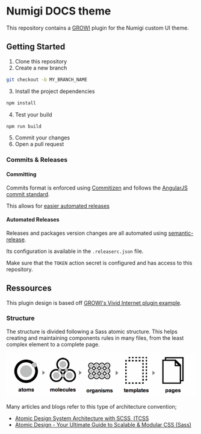 # Numigi DOCS theme

This repository contains a [GROWI](https://github.com/weseek/growi) plugin for the Numigi custom UI theme.

## Getting Started

1. Clone this repository
2. Create a new branch

```bash
git checkout -b MY_BRANCH_NAME
```

3. Install the project dependencies

```bash
npm install
```

4. Test your build

```bash
npm run build
```

5. Commit your changes
6. Open a pull request

### Commits & Releases

#### Committing

Commits format is enforced using [Commitizen](https://github.com/commitizen/cz-cli) and follows the [AngularJS commit standard](https://github.com/angular/angular/blob/main/CONTRIBUTING.md#type).

This allows for [easier automated releases](#automated-releases)

#### Automated Releases

Releases and packages version changes are all automated using [semantic-release](https://semantic-release.gitbook.io/semantic-release).

Its configuration is available in the `.releaserc.json` file.

Make sure that the `TOKEN` action secret is configured and has access to this repository.

## Ressources

This plugin design is based off [GROWI's Vivid Internet plugin example](https://github.com/weseek/growi-plugin-theme-vivid-internet).

### Structure

The structure is divided following a Sass atomic structure. This helps creating and maintaining components rules in many files, from the least complex element to a complete page.

![alt text](sass-atomic.png)

Many articles and blogs refer to this type of architecture convention;

- [Atomic Design System Architecture with SCSS, ITCSS](https://gael-boyenval.gitbook.io/atomic-design-css-architecture-with-itcss-bem-sass/principles/atomic-design-system)
- [Atomic Design - Your Ultimate Guide to Scalable & Modular CSS (Sass)](https://blog.alexdevero.com/atomic-design-scalable-modular-css-sass/)
